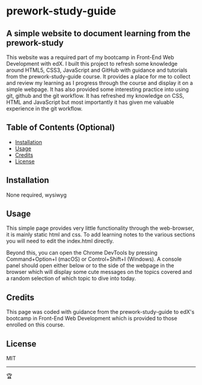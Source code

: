 # prework-study-guide

## A simple website to document learning from the prework-study

This website was a required part of my bootcamp in Front-End Web Development with edX.
I built this project to refresh some knowledge around HTML5, CSS3, JavaScript and GitHub with guidance and tutorials from the prework-study-guide course.
It provides a place for me to collect and review my learning as I progress through the course and display it on a simple webpage.
It has also provided some interesting practice into using git, github and the git workflow.
It has refreshed my knowledge on CSS, HTML and JavaScript but most importantly it has given me valuable experience in the git workflow.

## Table of Contents (Optional)

- [Installation](#installation)
- [Usage](#usage)
- [Credits](#credits)
- [License](#license)

## Installation

None required, wysiwyg

## Usage

This simple page provides very little functionality through the web-browser, it is mainly static html and css.  To add learning notes to the various sections you will need to edit the index.html directly.

Beyond this, you can open the Chrome DevTools by pressing Command+Option+I (macOS) or Control+Shift+I (Windows). A console panel should open either below or to the side of the webpage in the browser which will display some cute messages on the topics covered and a random selection of which topic to dive into today.

## Credits

This page was coded with guidance from the prework-study-guide to edX's bootcamp in Front-End Web Development which is provided to those enrolled on this course.

## License

MIT

---

🏆 
